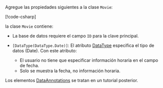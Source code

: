 <!-- THIS INCLUDE USED BY MVC AND RP -->
Agregue las propiedades siguientes a la clase `Movie`:

[!code-csharp[](~/tutorials/razor-pages/razor-pages-start/sample/RazorPagesMovie22/Models/Movie.cs?name=snippet1)]

la clase `Movie` contiene:

* La base de datos requiere el campo `ID` para la clave principal.
* `[DataType(DataType.Date)]`:  El atributo [DataType](/dotnet/api/microsoft.aspnetcore.mvc.dataannotations.internal.datatypeattributeadapter) especifica el tipo de datos (Date). Con este atributo:

  * El usuario no tiene que especificar información horaria en el campo de fecha.
  * Solo se muestra la fecha, no información horaria.

Los elementos [DataAnnotations](/dotnet/api/system.componentmodel.dataannotations) se tratan en un tutorial posterior.
